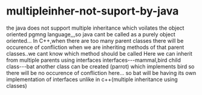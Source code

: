 # multipleinher-not-suport-by-java

the java does not support multiple inheritance which voilates the object oriented pgmng language,,,so java cant be called as a purely object oriented...
In C++,when there are too many parent classes there will be occurence of confliction when we are inheriting methods of that parent classes..we cant know which method should be called 
Here we can inherit from multiple parents using interfaces
interfaces---mammal,bird
child class---bat
another class can be created (parrot) which implements bird
so there will be no occurence of confliction here...
so bat will be having its own implementation of interfaces unlike in c++(multiple inheritance using classes)
